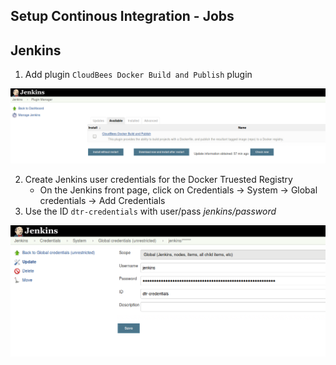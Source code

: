 ## Setup Continous Integration - Jobs


## Jenkins
1. Add plugin `CloudBees Docker Build and Publish` plugin

![Jenkins Cloudbees Plugin](images/jenkins-cloudbees-plugin.png)

2. Create Jenkins user credentials for the Docker Truested Registry
    - On the Jenkins front page, click on Credentials -> System -> Global credentials -> Add Credentials
3. Use the ID `dtr-credentials` with user/pass *jenkins/password*

![DTR Crednetials](images/dtr-credentials.png)
